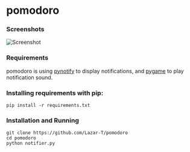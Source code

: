 pomodoro
=========
### Screenshots

![Screenshot](http://i.imgur.com/w1eVqFk.png)

### Requirements
pomodoro is using [pynotify](http://home.gna.org/py-notify/) to display notifications, and [pygame](http://pygame.org/news.html) to play notification sound.

### Installing requirements with pip:
```
pip install -r requirements.txt
```

### Installation and Running
```
git clone https://github.com/Lazar-T/pomodoro
cd pomodoro
python notifier.py
```
